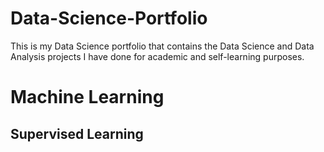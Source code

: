 # Data-Science-Portfolio
This is my Data Science portfolio that contains the Data Science and Data Analysis projects I have done for academic and self-learning purposes.

# Machine Learning
## Supervised Learning
